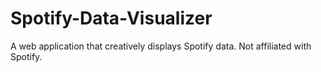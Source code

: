 # Spotify-Data-Visualizer
A web application that creatively displays Spotify data.
Not affiliated with Spotify.
